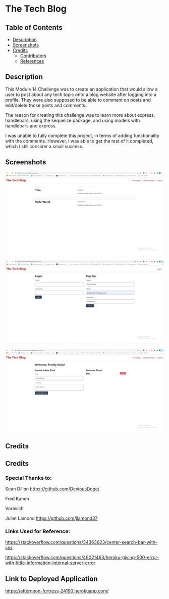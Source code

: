 # The Tech Blog

## Table of Contents
  - [Description](#description)
  - [Screenshots](#screenshots)
  - [Credits](#credits)
    - [Contributors](#contributors)
    - [References](#links-used-for-reference)

## Description

This Module 14 Challenge was to create an application that would allow a user to post about any tech topic onto a blog website after logging into a profile. They were also supposed to be able to comment on posts and edit/delete those posts and comments.

The reason for creating this challenge was to learn more about express, handlebars, using the sequelize package, and using models with handlebars and express.

I was unable to fully complete this project, in terms of adding functionality with the comments. However, I was able to get the rest of it completed, which I still consider a small success.

## Screenshots

![Screenshot-1](./images/Home%20Page.PNG)

![Screenshot-2](./images/Login%20and%20Signup%20Page.PNG)

![Screenshot-2](./images/Add%20Post.PNG)

## Credits

## Credits

### Special Thanks to:

Sean Dillon https://github.com/DeviousDoge/

Fred Kamm

Voravich

Juliet Lamond https://github.com/jlamond37

### Links Used for Reference:

https://stackoverflow.com/questions/34363623/center-search-bar-with-css

https://stackoverflow.com/questions/46021463/heroku-giving-500-error-with-little-information-internal-server-error

## Link to Deployed Application

https://afternoon-fortress-24190.herokuapp.com/